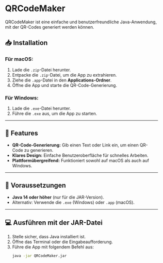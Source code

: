 # QRCodeMaker

QRCodeMaker ist eine einfache und benutzerfreundliche Java-Anwendung, mit der QR-Codes generiert werden können.

## 📥 Installation

### Für macOS:
1. Lade die `.zip`-Datei herunter.
2. Entpacke die `.zip`-Datei, um die App zu extrahieren.
3. Ziehe die `.app`-Datei in den **Applications-Ordner**.
4. Öffne die App und starte die QR-Code-Generierung.

### Für Windows:
1. Lade die `.exe`-Datei herunter.
2. Führe die `.exe` aus, um die App zu starten.

---

## 🚀 Features
- **QR-Code-Generierung:** Gib einen Text oder Link ein, um einen QR-Code zu generieren.
- **Klares Design:** Einfache Benutzeroberfläche für schnelles Arbeiten.
- **Plattformübergreifend:** Funktioniert sowohl auf macOS als auch auf Windows.

---

## 🔧 Voraussetzungen
- **Java 14 oder höher** (nur für die JAR-Version).
- Alternativ: Verwende die `.exe` (Windows) oder `.app` (macOS).

---

## 💻 Ausführen mit der JAR-Datei
1. Stelle sicher, dass Java installiert ist.
2. Öffne das Terminal oder die Eingabeaufforderung.
3. Führe die App mit folgendem Befehl aus:
   ```bash
   java -jar QRCodeMaker.jar
